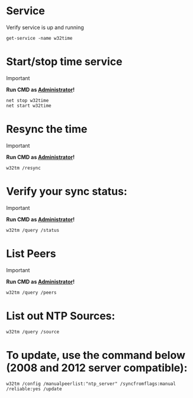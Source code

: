 # Service
Verify service is up and running
```
get-service -name w32time
```

# Start/stop  time service 
> [!IMPORTANT]
> **Run CMD as <ins>Administrator</ins>!**
```
net stop w32time 
net start w32time 
```

# Resync the time 
> [!IMPORTANT]
> **Run CMD as <ins>Administrator</ins>!**
```
w32tm /resync 
```

# Verify your sync status: 
> [!IMPORTANT]
> **Run CMD as <ins>Administrator</ins>!**
```
w32tm /query /status 
```

# List Peers
> [!IMPORTANT]
> **Run CMD as <ins>Administrator</ins>!**
```
w32tm /query /peers 
```

# List out NTP Sources: 
```
w32tm /query /source 
```

# To update, use the command below (2008 and 2012 server compatible): 
```
w32tm /config /manualpeerlist:"ntp_server" /syncfromflags:manual /reliable:yes /update
```
